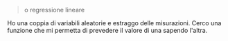 > o regressione lineare

Ho una coppia di variabili aleatorie e estraggo delle misurazioni.
Cerco una funzione che mi permetta di prevedere il valore di una sapendo l'altra.